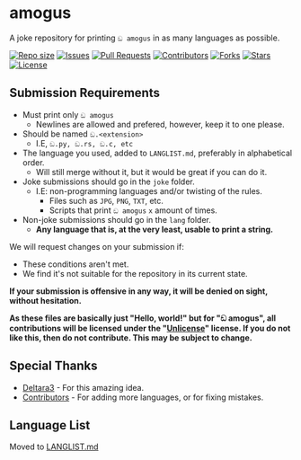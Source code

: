 # amogus
A joke repository for printing `ඞ amogus` in as many languages as possible.

<a href = "#" onClick = "return false"><img alt = "Repo size" src = "https://img.shields.io/github/repo-size/Deltara3/amogus"></a>
<a href = "https://github.com/Deltara3/amogus/issues"><img alt = "Issues" src = "https://img.shields.io/github/issues/Deltara3/amogus"></a>
<a href = "https://github.com/Deltara3/amogus/pulls"><img alt = "Pull Requests" src = "https://img.shields.io/github/issues-pr/Deltara3/amogus"></a>
<a href = "https://github.com/Deltara3/amogus/graphs/contributors"><img alt = "Contributors" src = "https://img.shields.io/github/contributors/Deltara3/amogus"></a>
<a href = "#" onClick = "return false"><img alt = "Forks" src = "https://img.shields.io/github/forks/Deltara3/amogus"></a>
<a href = "https://github.com/Deltara3/amogus/stargazers"><img alt = "Stars" src = "https://img.shields.io/github/stars/Deltara3/amogus"></a>
<a href = "https://github.com/Deltara3/amogus/stargazers"><img alt = "License" src = "https://img.shields.io/github/license/Deltara3/amogus"></a>

## Submission Requirements
- Must print only `ඞ amogus`
  - Newlines are allowed and prefered, however, keep it to one please.
- Should be named `ඞ.<extension>`
  - I.E, `ඞ.py, ඞ.rs, ඞ.c, etc`
- The language you used, added to `LANGLIST.md`, preferably in alphabetical order.
  - Will still merge without it, but it would be great if you can do it.
- Joke submissions should go in the `joke` folder.
  - I.E: non-programming languages and/or twisting of the rules.
    - Files such as `JPG`, `PNG`, `TXT`, etc.
    - Scripts that print `ඞ amogus` `x` amount of times.
- Non-joke submissions should go in the `lang` folder.
  - **Any language that is, at the very least, usable to print a string.**

We will request changes on your submission if: 
- These conditions aren't met.
- We find it's not suitable for the repository in its current state.

**If your submission is offensive in any way, it will be denied on sight, without hesitation.**

**As these files are basically just "Hello, world!" but for "ඞ amogus", all contributions will be licensed under the "[Unlicense](https://unlicense.org/)" license. If you do not like this, then do not contribute. This may be subject to change.**

## Special Thanks
- [Deltara3](https://github.com/Deltara3) - For this amazing idea.
- [Contributors](https://github.com/Deltara3/amogus/graphs/contributors) - For adding more languages, or for fixing mistakes.

## Language List
Moved to [LANGLIST.md](https://github.com/Deltara3/amogus/blob/main/LANGLIST.md)

